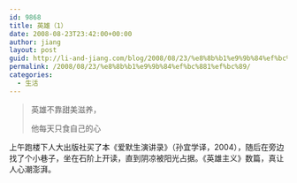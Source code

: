 ```yaml
---
id: 9868
title: 英雄（1）
date: 2008-08-23T23:42:00+00:00
author: jiang
layout: post
guid: http://li-and-jiang.com/blog/2008/08/23/%e8%8b%b1%e9%9b%84%ef%bc%881%ef%bc%89/
permalink: /2008/08/23/%e8%8b%b1%e9%9b%84%ef%bc%881%ef%bc%89/
categories:
  - 生活
---
```

> 英雄不靠甜美滋养， 
> 
> 他每天只食自己的心

上午跑楼下人大出版社买了本《爱默生演讲录》（孙宜学译，2004），随后在旁边找了个小巷子，坐在石阶上开读，直到阴凉被阳光占据。《英雄主义》数篇，真让人心潮澎湃。